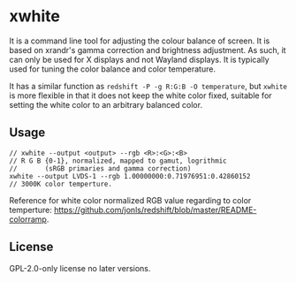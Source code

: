 # xwhite

It is a command line tool for adjusting the colour balance of screen.  It is based on xrandr's gamma correction and brightness adjustment.  As such, it can only be used for X displays and not Wayland displays.  It is typically used for tuning the color balance and color temperature.  

It has a similar function as `redshift -P -g R:G:B -O temperature`, but `xwhite` is more flexible in that it does not keep the white color fixed, suitable for setting the white color to an arbitrary balanced color.

## Usage

```
// xwhite --output <output> --rgb <R>:<G>:<B>
// R G B {0-1}, normalized, mapped to gamut, logrithmic
//       (sRGB primaries and gamma correction)
xwhite --output LVDS-1 --rgb 1.00000000:0.71976951:0.42860152
// 3000K color temperture.
```

Reference for white color normalized RGB value regarding to color temperture: https://github.com/jonls/redshift/blob/master/README-colorramp.

## License

GPL-2.0-only license no later versions.
